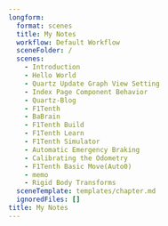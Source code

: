 ```yaml
---
longform:
  format: scenes
  title: My Notes
  workflow: Default Workflow
  sceneFolder: /
  scenes:
    - Introduction
    - Hello World
    - Quartz Update Graph View Setting
    - Index Page Component Behavior
    - Quartz-Blog
    - F1Tenth
    - BaBrain
    - F1Tenth Build
    - F1Tenth Learn
    - F1Tenth Simulator
    - Automatic Emergency Braking
    - Calibrating the Odometry
    - F1Tenth Basic Move(Auto0)
    - memo
    - Rigid Body Transforms
  sceneTemplate: templates/chapter.md
  ignoredFiles: []
title: My Notes
---
```

